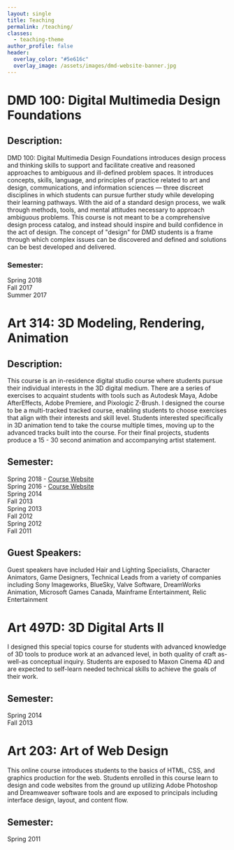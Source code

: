 ```yaml
---
layout: single
title: Teaching
permalink: /teaching/
classes:
  - teaching-theme
author_profile: false
header:
  overlay_color: "#5e616c"
  overlay_image: /assets/images/dmd-website-banner.jpg
---
```

# DMD 100: Digital Multimedia Design Foundations

## Description:
<!-- ![DMD banner art](/assets/images/dmd-website-banner.jpg) -->

DMD 100: Digital Multimedia Design Foundations introduces design process and thinking skills to support and facilitate creative and reasoned approaches to ambiguous and ill-defined problem spaces. It introduces concepts, skills, language, and principles of practice related to art and design, communications, and information sciences — three discreet disciplines in which students can pursue further study while developing their learning pathways. With the aid of a standard design process, we walk through methods, tools, and mental attitudes necessary to approach ambiguous problems. This course is not meant to be a comprehensive design process catalog, and instead should inspire and build confidence in the act of design. The concept of "design" for DMD students is a frame through which complex issues can be discovered and defined and solutions can be best developed and delivered.

### Semester:

Spring 2018  
Fall 2017  
Summer 2017

# Art 314: 3D Modeling, Rendering, Animation

## Description:

This course is an in-residence digital studio course where students pursue their individual interests in the 3D digital medium. There are a series of exercises to acquaint students with tools such as Autodesk Maya, Adobe AfterEffects, Adobe Premiere, and Pixologic Z-Brush. I designed the course to be a multi-tracked tracked course, enabling students to choose exercises that align with their interests and skill level. Students interested specifically in 3D animation tend to take the course multiple times, moving up to the advanced tracks built into the course. For their final projects, students produce a 15 - 30 second animation and accompanying artist statement.

## Semester:

Spring 2018 - [Course Website](https://github.com/michael-collins/3d-modeling-rendering-animation-sp18--oer)  
Spring 2016 - [Course Website](http://michael-collins.github.io/3d-digital-art-and-design--oer)  
Spring 2014  
Fall 2013  
Spring 2013  
Fall 2012  
Spring 2012  
Fall 2011  

## Guest Speakers:

Guest speakers have included Hair and Lighting Specialists, Character Animators, Game Designers, Technical Leads from a variety of companies including Sony Imageworks, BlueSky, Valve Software, DreamWorks Animation, Microsoft Games Canada, Mainframe Entertainment, Relic Entertainment


# Art 497D: 3D Digital Arts II

I designed this special topics course for students with advanced knowledge of 3D tools to produce work at an advanced level, in both quality of craft as-well-as conceptual inquiry. Students are exposed to Maxon Cinema 4D and are expected to self-learn needed technical skills to achieve the goals of their work.

## Semester:

Spring 2014  
Fall 2013

# Art 203: Art of Web Design

This online course introduces students to the basics of HTML, CSS, and graphics production for the web. Students enrolled in this course learn to design and code websites from the ground up utilizing Adobe Photoshop and Dreamweaver software tools and are exposed to principals including interface design,&nbsp;layout, and content flow.

## Semester:

Spring 2011

